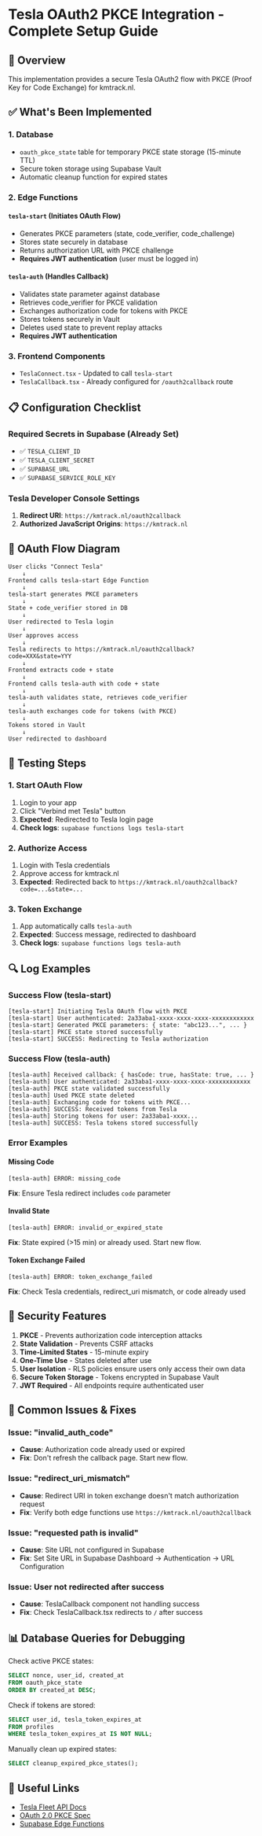 # Tesla OAuth2 PKCE Integration - Complete Setup Guide

## 🎯 Overview
This implementation provides a secure Tesla OAuth2 flow with PKCE (Proof Key for Code Exchange) for kmtrack.nl.

## ✅ What's Been Implemented

### 1. Database
- `oauth_pkce_state` table for temporary PKCE state storage (15-minute TTL)
- Secure token storage using Supabase Vault
- Automatic cleanup function for expired states

### 2. Edge Functions

#### `tesla-start` (Initiates OAuth Flow)
- Generates PKCE parameters (state, code_verifier, code_challenge)
- Stores state securely in database
- Returns authorization URL with PKCE challenge
- **Requires JWT authentication** (user must be logged in)

#### `tesla-auth` (Handles Callback)
- Validates state parameter against database
- Retrieves code_verifier for PKCE validation
- Exchanges authorization code for tokens with PKCE
- Stores tokens securely in Vault
- Deletes used state to prevent replay attacks
- **Requires JWT authentication**

### 3. Frontend Components
- `TeslaConnect.tsx` - Updated to call `tesla-start`
- `TeslaCallback.tsx` - Already configured for `/oauth2callback` route

## 📋 Configuration Checklist

### Required Secrets in Supabase (Already Set)
- ✅ `TESLA_CLIENT_ID`
- ✅ `TESLA_CLIENT_SECRET`
- ✅ `SUPABASE_URL`
- ✅ `SUPABASE_SERVICE_ROLE_KEY`

### Tesla Developer Console Settings
1. **Redirect URI**: `https://kmtrack.nl/oauth2callback`
2. **Authorized JavaScript Origins**: `https://kmtrack.nl`

## 🔄 OAuth Flow Diagram

```
User clicks "Connect Tesla"
    ↓
Frontend calls tesla-start Edge Function
    ↓
tesla-start generates PKCE parameters
    ↓
State + code_verifier stored in DB
    ↓
User redirected to Tesla login
    ↓
User approves access
    ↓
Tesla redirects to https://kmtrack.nl/oauth2callback?code=XXX&state=YYY
    ↓
Frontend extracts code + state
    ↓
Frontend calls tesla-auth with code + state
    ↓
tesla-auth validates state, retrieves code_verifier
    ↓
tesla-auth exchanges code for tokens (with PKCE)
    ↓
Tokens stored in Vault
    ↓
User redirected to dashboard
```

## 🧪 Testing Steps

### 1. Start OAuth Flow
1. Login to your app
2. Click "Verbind met Tesla" button
3. **Expected**: Redirected to Tesla login page
4. **Check logs**: `supabase functions logs tesla-start`

### 2. Authorize Access
1. Login with Tesla credentials
2. Approve access for kmtrack.nl
3. **Expected**: Redirected back to `https://kmtrack.nl/oauth2callback?code=...&state=...`

### 3. Token Exchange
1. App automatically calls `tesla-auth`
2. **Expected**: Success message, redirected to dashboard
3. **Check logs**: `supabase functions logs tesla-auth`

## 🔍 Log Examples

### Success Flow (tesla-start)
```
[tesla-start] Initiating Tesla OAuth flow with PKCE
[tesla-start] User authenticated: 2a33aba1-xxxx-xxxx-xxxx-xxxxxxxxxxxx
[tesla-start] Generated PKCE parameters: { state: "abc123...", ... }
[tesla-start] PKCE state stored successfully
[tesla-start] SUCCESS: Redirecting to Tesla authorization
```

### Success Flow (tesla-auth)
```
[tesla-auth] Received callback: { hasCode: true, hasState: true, ... }
[tesla-auth] User authenticated: 2a33aba1-xxxx-xxxx-xxxx-xxxxxxxxxxxx
[tesla-auth] PKCE state validated successfully
[tesla-auth] Used PKCE state deleted
[tesla-auth] Exchanging code for tokens with PKCE...
[tesla-auth] SUCCESS: Received tokens from Tesla
[tesla-auth] Storing tokens for user: 2a33aba1-xxxx...
[tesla-auth] SUCCESS: Tesla tokens stored successfully
```

### Error Examples

#### Missing Code
```
[tesla-auth] ERROR: missing_code
```
**Fix**: Ensure Tesla redirect includes `code` parameter

#### Invalid State
```
[tesla-auth] ERROR: invalid_or_expired_state
```
**Fix**: State expired (>15 min) or already used. Start new flow.

#### Token Exchange Failed
```
[tesla-auth] ERROR: token_exchange_failed
```
**Fix**: Check Tesla credentials, redirect_uri mismatch, or code already used

## 🔐 Security Features

1. **PKCE** - Prevents authorization code interception attacks
2. **State Validation** - Prevents CSRF attacks
3. **Time-Limited States** - 15-minute expiry
4. **One-Time Use** - States deleted after use
5. **User Isolation** - RLS policies ensure users only access their own data
6. **Secure Token Storage** - Tokens encrypted in Supabase Vault
7. **JWT Required** - All endpoints require authenticated user

## 🚨 Common Issues & Fixes

### Issue: "invalid_auth_code"
- **Cause**: Authorization code already used or expired
- **Fix**: Don't refresh the callback page. Start new flow.

### Issue: "redirect_uri_mismatch"
- **Cause**: Redirect URI in token exchange doesn't match authorization request
- **Fix**: Verify both edge functions use `https://kmtrack.nl/oauth2callback`

### Issue: "requested path is invalid"
- **Cause**: Site URL not configured in Supabase
- **Fix**: Set Site URL in Supabase Dashboard → Authentication → URL Configuration

### Issue: User not redirected after success
- **Cause**: TeslaCallback component not handling success
- **Fix**: Check TeslaCallback.tsx redirects to `/` after success

## 📊 Database Queries for Debugging

Check active PKCE states:
```sql
SELECT nonce, user_id, created_at 
FROM oauth_pkce_state 
ORDER BY created_at DESC;
```

Check if tokens are stored:
```sql
SELECT user_id, tesla_token_expires_at 
FROM profiles 
WHERE tesla_token_expires_at IS NOT NULL;
```

Manually clean up expired states:
```sql
SELECT cleanup_expired_pkce_states();
```

## 🔗 Useful Links

- [Tesla Fleet API Docs](https://developer.tesla.com/docs/fleet-api)
- [OAuth 2.0 PKCE Spec](https://oauth.net/2/pkce/)
- [Supabase Edge Functions](https://supabase.com/docs/guides/functions)

